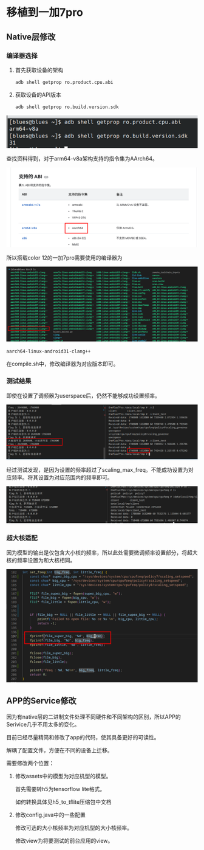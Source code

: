 # 移植到一加7pro
## Native层修改
### 编译器选择

1. 首先获取设备的架构

   ```bash
   adb shell getprop ro.product.cpu.abi
   ```

2. 获取设备的API版本

   ```bash
   adb shell getprop ro.build.version.sdk
   ```

![image-20230525194608822](assets/image-20230525194608822.png)

查找资料得到，对于arm64-v8a架构支持的指令集为AArch64。

![image-20230525194900223](assets/image-20230525194900223.png)



所以搭载color 12的一加7pro需要使用的编译器为

![image-20230525194952849](assets/image-20230525194952849.png)

```bash
aarch64-linux-android31-clang++
```

在compile.sh中，修改编译器为对应版本即可。

### 测试结果

即使在设置了调频器为userspace后，仍然不能够成功设置频率。

![image-20230525195445450](assets/image-20230525195445450.png)

经过测试发现，是因为设置的频率超过了scaling_max_freq。不能成功设置为对应频率。将其设置为对应范围内的频率即可。

![image-20230525200244294](assets/image-20230525200244294.png)

### 超大核适配

因为模型的输出是仅包含大小核的频率，所以此处需要微调频率设置部分，将超大核的频率设置为和大核相同。

![image-20230525200921975](assets/image-20230525200921975.png)



## APP的Service修改

因为有native层的二进制文件处理不同硬件和不同架构的区别，所以APP的Serivice几乎不用太多的变化。

目前已经尽量精简和修改了app的代码，使其具备更好的可读性。

解耦了配置文件，方便在不同的设备上迁移。



需要修改两个位置：

1. 修改assets中的模型为对应机型的模型。

   首先需要转h5为tensorflow lite格式。

   如何转换具体见h5_to_tflite压缩包中文档



2. 修改config.java中的一些配置

   修改可选的大小核频率为对应机型的大小核频率。

   修改view为将要测试的前台应用的view。
